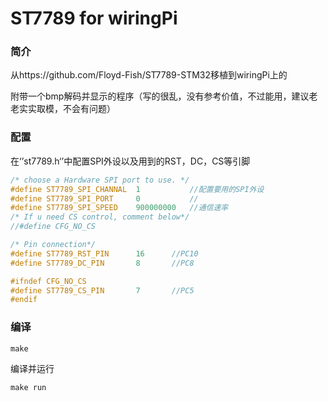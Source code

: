 # ST7789 for wiringPi

### 简介

从https://github.com/Floyd-Fish/ST7789-STM32移植到wiringPi上的

附带一个bmp解码并显示的程序（写的很乱，没有参考价值，不过能用，建议老老实实取模，不会有问题）

### 配置

在‘’st7789.h‘’中配置SPI外设以及用到的RST，DC，CS等引脚

```C
/* choose a Hardware SPI port to use. */
#define ST7789_SPI_CHANNAL  1           //配置要用的SPI外设
#define ST7789_SPI_PORT     0           //
#define ST7789_SPI_SPEED    900000000   //通信速率
/* If u need CS control, comment below*/
//#define CFG_NO_CS

/* Pin connection*/
#define ST7789_RST_PIN      16      //PC10
#define ST7789_DC_PIN       8       //PC8

#ifndef CFG_NO_CS
#define ST7789_CS_PIN       7       //PC5
#endif
```

### 编译

```
make
```

编译并运行

```
make run
```

